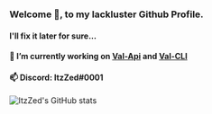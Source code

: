 ### Welcome 👋, to my lackluster Github Profile.
#### I'll fix it later for sure...

#### 🔭 I’m currently working on [Val-Api](https://github.com/ItzZed/val-api "Incomplete Valorant API Wrapper") and [Val-CLI](https://github.com/ItzZed/val-cli "Incomplete Valorant CLI") 
#### 📫 Discord: ItzZed#0001

![ItzZed's GitHub stats](https://github-readme-stats.vercel.app/api?username=ItzZed&show_icons=true&theme=nord)
